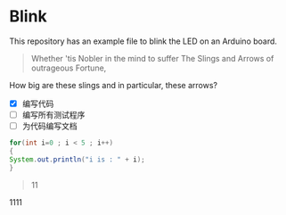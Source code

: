 # Blink

This repository has an example file to blink the LED on an Arduino board.

> Whether 'tis Nobler in the mind to suffer
> The Slings and Arrows of outrageous Fortune,

How big are these slings and in particular, these arrows?

- [X] 编写代码
- [ ] 编写所有测试程序
- [ ] 为代码编写文档

```java
for(int i=0 ; i < 5 ; i++)
{
System.out.println("i is : " + i);
}
```

> 11

1111
